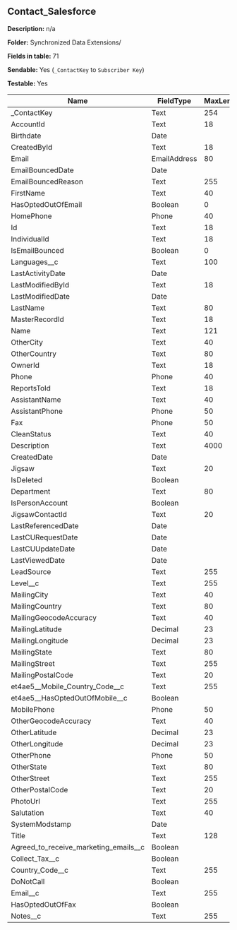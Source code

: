## Contact_Salesforce

**Description:** n/a

**Folder:** Synchronized Data Extensions/

**Fields in table:** 71

**Sendable:** Yes (`_ContactKey` to `Subscriber Key`)

**Testable:** Yes

| Name | FieldType | MaxLength | IsPrimaryKey | IsNullable | DefaultValue |
| --- | --- | --- | --- | --- | --- |
| _ContactKey | Text | 254 | - | - |  |
| AccountId | Text | 18 | - | + |  |
| Birthdate | Date |  | - | + |  |
| CreatedById | Text | 18 | - | + |  |
| Email | EmailAddress | 80 | - | + |  |
| EmailBouncedDate | Date |  | - | + |  |
| EmailBouncedReason | Text | 255 | - | + |  |
| FirstName | Text | 40 | - | + |  |
| HasOptedOutOfEmail | Boolean | 0 | - | + |  |
| HomePhone | Phone | 40 | - | + |  |
| Id | Text | 18 | + | - |  |
| IndividualId | Text | 18 | - | + |  |
| IsEmailBounced | Boolean | 0 | - | + |  |
| Languages__c | Text | 100 | - | + |  |
| LastActivityDate | Date |  | - | + |  |
| LastModifiedById | Text | 18 | - | + |  |
| LastModifiedDate | Date |  | - | + |  |
| LastName | Text | 80 | - | + |  |
| MasterRecordId | Text | 18 | - | + |  |
| Name | Text | 121 | - | + |  |
| OtherCity | Text | 40 | - | + |  |
| OtherCountry | Text | 80 | - | + |  |
| OwnerId | Text | 18 | - | + |  |
| Phone | Phone | 40 | - | + |  |
| ReportsToId | Text | 18 | - | + |  |
| AssistantName | Text | 40 | - | + |  |
| AssistantPhone | Phone | 50 | - | + |  |
| Fax | Phone | 50 | - | + |  |
| CleanStatus | Text | 40 | - | + |  |
| Description | Text | 4000 | - | + |  |
| CreatedDate | Date |  | - | + |  |
| Jigsaw | Text | 20 | - | + |  |
| IsDeleted | Boolean |  | - | + |  |
| Department | Text | 80 | - | + |  |
| IsPersonAccount | Boolean |  | - | + |  |
| JigsawContactId | Text | 20 | - | + |  |
| LastReferencedDate | Date |  | - | + |  |
| LastCURequestDate | Date |  | - | + |  |
| LastCUUpdateDate | Date |  | - | + |  |
| LastViewedDate | Date |  | - | + |  |
| LeadSource | Text | 255 | - | + |  |
| Level__c | Text | 255 | - | + |  |
| MailingCity | Text | 40 | - | + |  |
| MailingCountry | Text | 80 | - | + |  |
| MailingGeocodeAccuracy | Text | 40 | - | + |  |
| MailingLatitude | Decimal | 23 | - | + |  |
| MailingLongitude | Decimal | 23 | - | + |  |
| MailingState | Text | 80 | - | + |  |
| MailingStreet | Text | 255 | - | + |  |
| MailingPostalCode | Text | 20 | - | + |  |
| et4ae5__Mobile_Country_Code__c | Text | 255 | - | + |  |
| et4ae5__HasOptedOutOfMobile__c | Boolean |  | - | + |  |
| MobilePhone | Phone | 50 | - | + |  |
| OtherGeocodeAccuracy | Text | 40 | - | + |  |
| OtherLatitude | Decimal | 23 | - | + |  |
| OtherLongitude | Decimal | 23 | - | + |  |
| OtherPhone | Phone | 50 | - | + |  |
| OtherState | Text | 80 | - | + |  |
| OtherStreet | Text | 255 | - | + |  |
| OtherPostalCode | Text | 20 | - | + |  |
| PhotoUrl | Text | 255 | - | + |  |
| Salutation | Text | 40 | - | + |  |
| SystemModstamp | Date |  | - | + |  |
| Title | Text | 128 | - | + |  |
| Agreed_to_receive_marketing_emails__c | Boolean |  | - | + |  |
| Collect_Tax__c | Boolean |  | - | + |  |
| Country_Code__c | Text | 255 | - | + |  |
| DoNotCall | Boolean |  | - | + |  |
| Email__c | Text | 255 | - | + |  |
| HasOptedOutOfFax | Boolean |  | - | + |  |
| Notes__c | Text | 255 | - | + |  |
